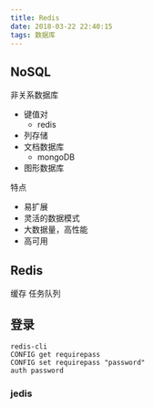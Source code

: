 ```yaml
---
title: Redis
date: 2018-03-22 22:40:15
tags: 数据库
---
```


## NoSQL
非关系数据库
- 键值对
    + redis
- 列存储
- 文档数据库
    + mongoDB
- 图形数据库

特点
- 易扩展
- 灵活的数据模式
- 大数据量，高性能
- 高可用

## Redis
缓存
任务队列

## 登录
```
redis-cli
CONFIG get requirepass
CONFIG set requirepass "password"
auth password
```

### jedis



